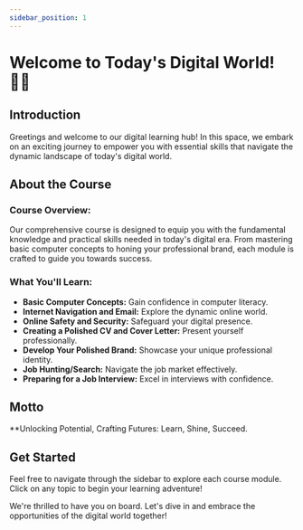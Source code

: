 ```yaml
---
sidebar_position: 1
---
```


# Welcome to Today's Digital World! 👋🏾

## Introduction

Greetings and welcome to our digital learning hub! In this space, we embark on an exciting journey to empower you with essential skills that navigate the dynamic landscape of today's digital world.

## About the Course

### **Course Overview:**

Our comprehensive course is designed to equip you with the fundamental knowledge and practical skills needed in today's digital era. From mastering basic computer concepts to honing your professional brand, each module is crafted to guide you towards success.

### **What You'll Learn:**

- **Basic Computer Concepts:** Gain confidence in computer literacy.
- **Internet Navigation and Email:** Explore the dynamic online world.
- **Online Safety and Security:** Safeguard your digital presence.
- **Creating a Polished CV and Cover Letter:** Present yourself professionally.
- **Develop Your Polished Brand:** Showcase your unique professional identity.
- **Job Hunting/Search:** Navigate the job market effectively.
- **Preparing for a Job Interview:** Excel in interviews with confidence.

## Motto

\*\*Unlocking Potential, Crafting Futures: Learn, Shine, Succeed.

## Get Started

Feel free to navigate through the sidebar to explore each course module. Click on any topic to begin your learning adventure!

We're thrilled to have you on board. Let's dive in and embrace the opportunities of the digital world together!
